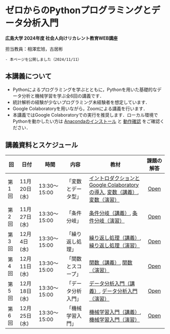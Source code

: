 # ゼロからのPythonプログラミングとデータ分析入門

**広島大学 2024年度 社会人向けリカレント教育WEB講座**

担当教員：相澤宏旭，古居彬

````{card} お知らせ
- 本ページを公開しました（2024/11/11）

````

## 本講義について
- Pythonによるプログラミングを学ぶとともに，Pythonを用いた基礎的なデータ分析と機械学習を学ぶ全6回の講義です．
- 統計解析の経験が少ないプログラミング未経験者を想定しています．
- Google Colaboratoryを用いながら，Zoomによる講義を行います．
- 本講義ではGoogle Colaboratoryでの実行を推奨します．ローカル環境でPythonを動かしたい方は [Anacondaのインストール](docs/anaconda_python/anaconda_python.md) と [動作確認](docs/00_check_environment.ipynb) をご確認ください．


## 講義資料とスケジュール

| 回    | 日付       | 時間            | 内容            | 教材 | 課題の解答 |
| ----- | ---------- | --------------- | --------------- | ---- | :----: |
| 第1回 | 11月20日(水) | 13:30〜15:00 | 「変数とデータ型」 | [イントロダクションと<br>Google Colaboratoryの導入](docs/01_intro/introduction_and_setup.ipynb), [変数（講義）](docs/01_lecture/variables_and_data_types.ipynb), [変数（演習）](docs/01_exercise/exercise_variables_and_data_types.ipynb) | [Open](docs/01_ans/answer_variables_and_data_types.ipynb) |
| 第2回 | 11月27日(水) | 13:30〜15:00 | 「条件分岐」     | [条件分岐（講義）](docs/02_lecture/conditional_branch.ipynb), [条件分岐（演習）](docs/02_exercise/exercise_conditional_branch.ipynb) | [Open](docs/02_ans/answer_conditional_branch.ipynb) |
| 第3回 | 12月4日(水)  | 13:30〜15:00 | 「繰り返し処理」   | [繰り返し処理（講義）](docs/03_lecture/loops.ipynb), [繰り返し処理（演習）](docs/03_exercise/exercise_loops.ipynb) | [Open](./docs/03_ans/answer_loops.ipynb) |
| 第4回 | 12月11日(水)  | 13:30〜15:00 | 「関数とスコープ」 | [関数（講義）](./docs/04_lecture/functions_and_scope.ipynb), [関数（演習）](./docs/04_exercise/exercise_functions_and_scope.ipynb) | [Open](./docs/04_ans/answer_functions_and_scope.ipynb) |
| 第5回 | 12月18日(水)  | 13:30〜15:00 | 「データ分析入門」 | [データ分析入門（講義）](./docs/05_lecture/introduction_to_data_analysis.ipynb), [データ分析入門（演習）](./docs/05_exercise/exercise_introduction_to_data_analysis.ipynb) | [Open](./docs/05_ans/answer_introduction_to_data_analysis.ipynb) |
| 第6回 | 12月25日(水)  | 13:30〜15:00 | 「機械学習入門」   | [機械学習入門（講義）](./docs/06_lecture/introduction_to_machine_learning.ipynb), [機械学習入門（演習）](./docs/06_exercise/exercise_introduction_to_machine_learning.ipynb) | [Open](./docs/06_ans/answer_introduction_to_machine_learning.ipynb) |
